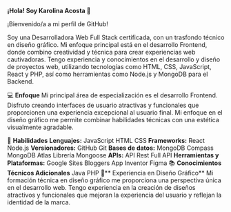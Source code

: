 **¡Hola! Soy Karolina Acosta 👋**

¡Bienvenido/a a mi perfil de GitHub!

Soy una Desarrolladora Web Full Stack certificada, con un trasfondo técnico en diseño gráfico. Mi enfoque principal está en el desarrollo Frontend, donde combino creatividad y técnica para crear experiencias web cautivadoras. Tengo experiencia y conocimientos en el desarrollo y diseño de proyectos web, utilizando tecnologías como HTML, CSS, JavaScript, React y PHP, así como herramientas como Node.js y MongoDB para el Backend.

💻 **Enfoque**
Mi principal área de especialización es el desarrollo Frontend. Disfruto creando interfaces de usuario atractivas y funcionales que proporcionen una experiencia excepcional al usuario final. Mi enfoque en el diseño gráfico me permite combinar habilidades técnicas con una estética visualmente agradable.

🚀 **Habilidades**
**Lenguajes:**
JavaScript
HTML
CSS
**Frameworks:**
React
Node.js
**Versionadores:**
GitHub
Git
**Bases de datos:**
MongoDB Compass
MongoDB Atlas
Librería Mongoose
**APIs:**
API
Rest Full API
**Herramientas y Plataformas:**
Google Sites
Bloggers
App Inventor
Figma
📚 **Conocimientos Técnicos Adicionales**
Java
PHP
🎨** Experiencia en Diseño Gráfico**
Mi formación técnica en diseño gráfico me proporciona una perspectiva única en el desarrollo web. Tengo experiencia en la creación de diseños atractivos y funcionales que mejoran la experiencia del usuario y reflejan la identidad de la marca.
